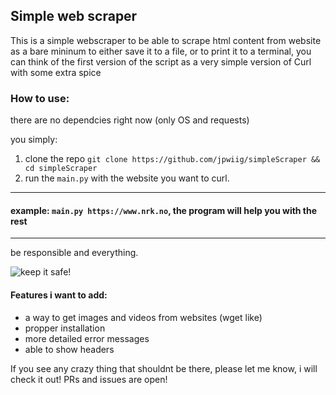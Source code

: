 ## Simple web scraper

This is a simple webscraper to be able to scrape html content from website as a bare mininum to either save it to a file, or to print it to a terminal, you can think of the first version of the script as a very simple version of Curl with some extra spice


### How to use: 

there are no dependcies right now (only OS and requests)

you simply: 
1. clone the repo
`git clone https://github.com/jpwiig/simpleScraper && cd simpleScraper`
2. run the `main.py` with the website you want to curl. 

--- 
#### example: `main.py https://www.nrk.no`, the program will help you with the rest
---

be responsible and everything. 

![keep it safe!](https://media.giphy.com/media/v1.Y2lkPTc5MGI3NjExZzd5Mm5ydXlhMWhwa2t0d3g0aXV3bjFrdjdhOGxwbzR5MWphMnRhMCZlcD12MV9pbnRlcm5hbF9naWZfYnlfaWQmY3Q9Zw/MCZ39lz83o5lC/giphy.gif)




#### Features i want  to add: 
- a way to get images and videos from websites (wget like)
- propper installation
- more detailed error messages 
- able to show headers


If you see any crazy thing that shouldnt be there, please let me know, i will  check it out! PRs and issues are open!